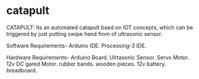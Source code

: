 # catapult
CATAPULT: Its an automated catapult baed on IOT concepts, which can be triggered by just putting swipe hand from of ultrasonic sensor.

Software Requirements-
    Arduino IDE.
    Processing-3 IDE.

Hardware Requirements-
    Arduino Board.
    Ulrtasonic Sensor.
    Servo Motor.
    12v DC gared Motor.
    rubber bands.
    wooden pieces.
    12v battery.
    breadboard.

